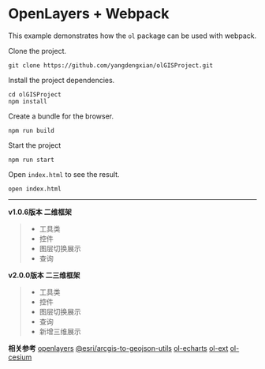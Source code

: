 # OpenLayers + Webpack

This example demonstrates how the `ol` package can be used with webpack.

Clone the project.

    git clone https://github.com/yangdengxian/olGISProject.git

Install the project dependencies.

    cd olGISProject
    npm install

Create a bundle for the browser.

    npm run build

Start the project

    npm run start

Open `index.html` to see the result.

    open index.html

-----

**v1.0.6版本 二维框架**

> * 工具类
> * 控件
> * 图层切换展示
> * 查询


**v2.0.0版本 二三维框架**

> * 工具类
> * 控件
> * 图层切换展示
> * 查询
> * 新增三维展示

**相关参考**
[openlayers][1]
[@esri/arcgis-to-geojson-utils][2]
[ol-echarts][3]
[ol-ext][4]
[ol-cesium][5]


  [1]: https://github.com/openlayers/openlayers
  [2]: https://github.com/Esri/arcgis-to-geojson-utils
  [3]: https://github.com/sakitam-fdd/ol3Echarts
  [4]: https://github.com/Viglino/ol-ext
  [5]: https://github.com/openlayers/ol-cesium

